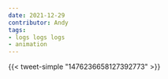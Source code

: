```yaml
---
date: 2021-12-29
contributor: Andy
tags:
- logs logs logs
- animation
---
```


{{< tweet-simple "1476236658127392773" >}}

<!-- {< tweet user="Chris_Said" id="1476236658127392773" >}} -->
